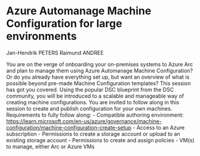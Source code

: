 # Azure Automanage Machine Configuration for large environments

Jan-Hendrik PETERS
Raimund ANDREE

You are on the verge of onboarding your on-premises systems to Azure Arc and plan to manage them using Azure Automanage Machine Configuration? Or do you already have everything set up, but want an overview of what is possible beyond pre-made Machine Configuration templates? This session has got you covered. Using the popular DSC blueprint from the DSC community, you will be introduced to a scalable and manageable way of creating machine configurations. You are invited to follow along in this session to create and publish configuration for your own machines. Requirements to fully follow along: - Compatible authoring environment: https://learn.microsoft.com/en-us/azure/governance/machine-configuration/machine-configuration-create-setup - Access to an Azure subscription - Permissions to create a storage account or upload to an existing storage account - Permissions to create and assign policies - VM(s) to manage, either Arc or Azure VMs
